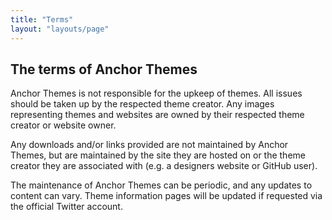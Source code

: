 ```yaml
---
title: "Terms"
layout: "layouts/page"
---
```


## The terms of Anchor Themes
Anchor Themes is not responsible for the upkeep of themes. All issues should be taken up by the respected theme creator. Any images representing themes and websites are owned by their respected theme creator or website owner.

Any downloads and/or links provided are not maintained by Anchor Themes, but are maintained by the site they are hosted on or the theme creator they are associated with (e.g. a designers website or GitHub user).

The maintenance of Anchor Themes can be periodic, and any updates to content can vary. Theme information pages will be updated if requested via the official Twitter account.
